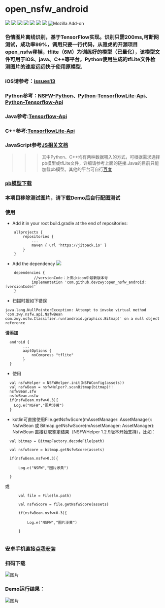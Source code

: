 # open_nsfw_android
[![](https://jitpack.io/v/devzwy/open_nsfw_android.svg)](https://jitpack.io/#devzwy/open_nsfw_android) [![](https://img.shields.io/badge/Base-TensorFlow-brightgreen.svg)](https://github.com/devzwy/open_nsfw_android) [![](https://img.shields.io/badge/license-Apache%202-green.svg)](https://www.apache.org/licenses/LICENSE-2.0)
[![](https://img.shields.io/badge/%E4%BD%9C%E8%80%85-赵文贇-orange.svg)](https://github.com/devzwy/open_nsfw_android) [![](https://img.shields.io/badge/QQ-3648415-brightgreen.svg)](https://github.com/devzwy/KUtils) [![](https://img.shields.io/badge/微信-admin_zwy-brightgreen.svg)](https://github.com/devzwy/open_nsfw_android) [![](https://img.shields.io/badge/Mail-dev_zwy@aliyun.com-green.svg)](https://github.com/devzwy/open_nsfw_android) ![Mozilla Add-on](https://img.shields.io/amo/stars/dustman.svg?label=stars&logo=1&logoColor=1&style=popout)

### 色情图片离线识别，基于TensorFlow实现。识别只需200ms,可断网测试，成功率99%，调用只要一行代码，从雅虎的开源项目open_nsfw移植，tflite（6M）为训练好的模型（已量化），该模型文件可用于iOS、java、C++等平台，Python使用生成的tfLite文件检测图片的速度远远快于使用原模型. 
### iOS请参考：[issues13](https://github.com/devzwy/open_nsfw_android/issues/13)
### Python参考：[NSFW-Python](https://github.com/devzwy/NSFW-Python)、[Python-TensorflowLite-Api](https://tensorflow.google.cn/api_docs/python/tf/lite)、[Python-Tensorflow-Api](https://tensorflow.google.cn/api_docs/python/tf)
### Java参考:[Tensorflow-Api](https://tensorflow.google.cn/api_docs/java/reference/org/tensorflow/package-summary)
### C++参考:[TensorflowLite-Api](https://tensorflow.google.cn/lite/api_docs/cc)
### JavaScript参考[JS相关文档](https://js.tensorflow.org/api/latest/)
>>> 其中Python、C++均有两种数据喂入的方式，可根据需求选择pb模型或tfLite文件，详细请参考上面的链接.Java的目前只能加载pb模型。其他的平台可自行[百度](https://www.baidu.com)
### [pb模型下载](https://github.com/devzwy/NSFW-Python/tree/master/model)
### 本项目移除测试图片，请下载Demo后自行配图测试 

### 使用
- Add it in your root build.gradle at the end of repositories:
```
	allprojects {
		repositories {
			...
			maven { url 'https://jitpack.io' }
		}
	}
```

- Add the dependency [![](https://jitpack.io/v/devzwy/open_nsfw_android.svg)](https://jitpack.io/#devzwy/open_nsfw_android)

```
	dependencies {
	         //versionCode：上面小icon中最新版本号
	        implementation 'com.github.devzwy:open_nsfw_android:[versionCode]'
	}

```
- 扫描时报如下错误
```
java.lang.NullPointerException: Attempt to invoke virtual method 'com.zwy.nsfw.api.NsfwBean com.zwy.nsfw.Classifier.run(android.graphics.Bitmap)' on a null object reference
```
__请添加__
```
  android {
        ...
        aaptOptions {
            noCompress "tflite"
        }
  }
```  


- 使用

```
  val nsfwHelper = NSFWHelper.init(NSFWConfig(assets))
  val nsfwBean = nsfwHelper?.scanBitmap(bitmap)!!
  nsfwBean.sfw
  nsfwBean.nsfw
  if(nsfwBean.nsfw>0.3){
    Log.e("NSFW","图片涉黄")
  }
```
- kotlin可直接使用File.getNsfwScore(mAssetManager: AssetManager): NsfwBean 或 Bitmap.getNsfwScore(mAssetManager: AssetManager): NsfwBean 直接获取鉴定结果（NSFWHelper 1.2.9版本开始支持），比如：

```  
  val bitmap = BitmapFactory.decodeFile(path)
  
  val nsfwScore = bitmap.getNsfwScore(assets)
  
  if(nsfwBean.nsfw>0.3){
  
      Log.e("NSFW","图片涉黄")
      
  }
```
或
```
      val file = File(lm.path)
      
      val nsfwScore = file.getNsfwScore(assets)
      
      if(nsfwBean.nsfw>0.3){
      
          Log.e("NSFW","图片涉黄")
          
      }
      
```

### 安卓手机直接[点我安装](https://fir.im/1rj9)

### 扫码下载

![图片](https://github.com/devzwy/open_nsfw_android/blob/master/img/2.png)

### Demo运行结果：  


![图片](https://github.com/devzwy/open_nsfw_android/blob/master/img/1.png)
